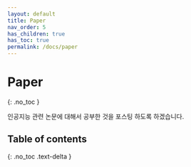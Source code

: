 ```yaml
---
layout: default
title: Paper
nav_order: 5
has_children: true
has_toc: true
permalink: /docs/paper
---
```


# Paper
{: .no_toc }

인공지능 관련 논문에 대해서 공부한 것을 포스팅 하도록 하겠습니다.

## Table of contents
{: .no_toc .text-delta }